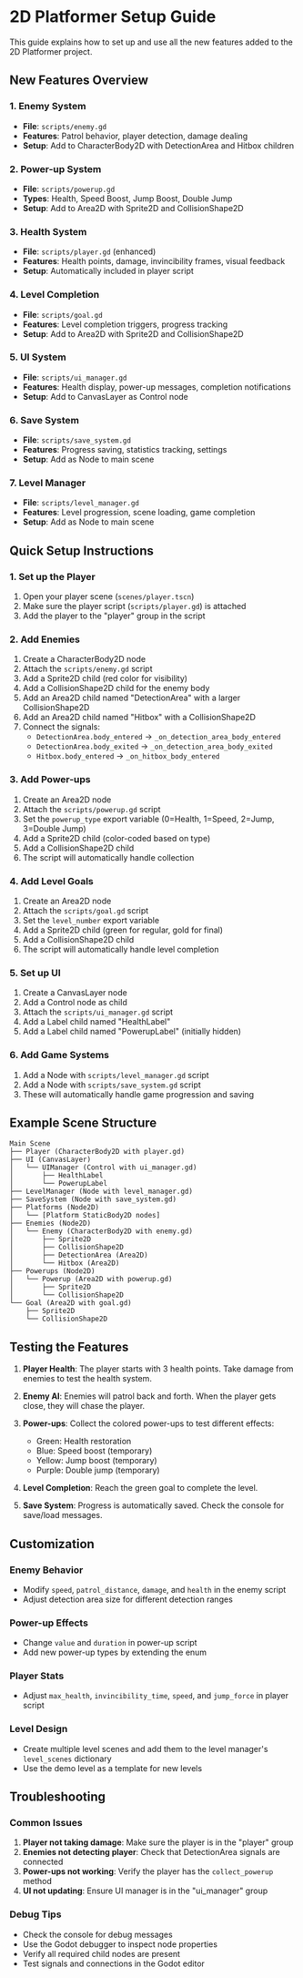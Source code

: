 # 2D Platformer Setup Guide

This guide explains how to set up and use all the new features added to the 2D Platformer project.

## New Features Overview

### 1. Enemy System
- **File**: `scripts/enemy.gd`
- **Features**: Patrol behavior, player detection, damage dealing
- **Setup**: Add to CharacterBody2D with DetectionArea and Hitbox children

### 2. Power-up System
- **File**: `scripts/powerup.gd`
- **Types**: Health, Speed Boost, Jump Boost, Double Jump
- **Setup**: Add to Area2D with Sprite2D and CollisionShape2D

### 3. Health System
- **File**: `scripts/player.gd` (enhanced)
- **Features**: Health points, damage, invincibility frames, visual feedback
- **Setup**: Automatically included in player script

### 4. Level Completion
- **File**: `scripts/goal.gd`
- **Features**: Level completion triggers, progress tracking
- **Setup**: Add to Area2D with Sprite2D and CollisionShape2D

### 5. UI System
- **File**: `scripts/ui_manager.gd`
- **Features**: Health display, power-up messages, completion notifications
- **Setup**: Add to CanvasLayer as Control node

### 6. Save System
- **File**: `scripts/save_system.gd`
- **Features**: Progress saving, statistics tracking, settings
- **Setup**: Add as Node to main scene

### 7. Level Manager
- **File**: `scripts/level_manager.gd`
- **Features**: Level progression, scene loading, game completion
- **Setup**: Add as Node to main scene

## Quick Setup Instructions

### 1. Set up the Player
1. Open your player scene (`scenes/player.tscn`)
2. Make sure the player script (`scripts/player.gd`) is attached
3. Add the player to the "player" group in the script

### 2. Add Enemies
1. Create a CharacterBody2D node
2. Attach the `scripts/enemy.gd` script
3. Add a Sprite2D child (red color for visibility)
4. Add a CollisionShape2D child for the enemy body
5. Add an Area2D child named "DetectionArea" with a larger CollisionShape2D
6. Add an Area2D child named "Hitbox" with a CollisionShape2D
7. Connect the signals:
   - `DetectionArea.body_entered` → `_on_detection_area_body_entered`
   - `DetectionArea.body_exited` → `_on_detection_area_body_exited`
   - `Hitbox.body_entered` → `_on_hitbox_body_entered`

### 3. Add Power-ups
1. Create an Area2D node
2. Attach the `scripts/powerup.gd` script
3. Set the `powerup_type` export variable (0=Health, 1=Speed, 2=Jump, 3=Double Jump)
4. Add a Sprite2D child (color-coded based on type)
5. Add a CollisionShape2D child
6. The script will automatically handle collection

### 4. Add Level Goals
1. Create an Area2D node
2. Attach the `scripts/goal.gd` script
3. Set the `level_number` export variable
4. Add a Sprite2D child (green for regular, gold for final)
5. Add a CollisionShape2D child
6. The script will automatically handle level completion

### 5. Set up UI
1. Create a CanvasLayer node
2. Add a Control node as child
3. Attach the `scripts/ui_manager.gd` script
4. Add a Label child named "HealthLabel"
5. Add a Label child named "PowerupLabel" (initially hidden)

### 6. Add Game Systems
1. Add a Node with `scripts/level_manager.gd` script
2. Add a Node with `scripts/save_system.gd` script
3. These will automatically handle game progression and saving

## Example Scene Structure

```
Main Scene
├── Player (CharacterBody2D with player.gd)
├── UI (CanvasLayer)
│   └── UIManager (Control with ui_manager.gd)
│       ├── HealthLabel
│       └── PowerupLabel
├── LevelManager (Node with level_manager.gd)
├── SaveSystem (Node with save_system.gd)
├── Platforms (Node2D)
│   └── [Platform StaticBody2D nodes]
├── Enemies (Node2D)
│   └── Enemy (CharacterBody2D with enemy.gd)
│       ├── Sprite2D
│       ├── CollisionShape2D
│       ├── DetectionArea (Area2D)
│       └── Hitbox (Area2D)
├── Powerups (Node2D)
│   └── Powerup (Area2D with powerup.gd)
│       ├── Sprite2D
│       └── CollisionShape2D
└── Goal (Area2D with goal.gd)
    ├── Sprite2D
    └── CollisionShape2D
```

## Testing the Features

1. **Player Health**: The player starts with 3 health points. Take damage from enemies to test the health system.

2. **Enemy AI**: Enemies will patrol back and forth. When the player gets close, they will chase the player.

3. **Power-ups**: Collect the colored power-ups to test different effects:
   - Green: Health restoration
   - Blue: Speed boost (temporary)
   - Yellow: Jump boost (temporary)
   - Purple: Double jump (temporary)

4. **Level Completion**: Reach the green goal to complete the level.

5. **Save System**: Progress is automatically saved. Check the console for save/load messages.

## Customization

### Enemy Behavior
- Modify `speed`, `patrol_distance`, `damage`, and `health` in the enemy script
- Adjust detection area size for different detection ranges

### Power-up Effects
- Change `value` and `duration` in power-up script
- Add new power-up types by extending the enum

### Player Stats
- Adjust `max_health`, `invincibility_time`, `speed`, and `jump_force` in player script

### Level Design
- Create multiple level scenes and add them to the level manager's `level_scenes` dictionary
- Use the demo level as a template for new levels

## Troubleshooting

### Common Issues
1. **Player not taking damage**: Make sure the player is in the "player" group
2. **Enemies not detecting player**: Check that DetectionArea signals are connected
3. **Power-ups not working**: Verify the player has the `collect_powerup` method
4. **UI not updating**: Ensure UI manager is in the "ui_manager" group

### Debug Tips
- Check the console for debug messages
- Use the Godot debugger to inspect node properties
- Verify all required child nodes are present
- Test signals and connections in the Godot editor